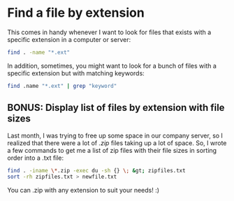 # Find a file by extension

This comes in handy whenever I want to look for files that exists with a specific extension in a computer or server:

```bash
find . -name "*.ext"
```

In addition, sometimes, you might want to look for a bunch of files with a specific extension but with matching keywords:

```bash
find .name "*.ext" | grep "keyword"
```

## BONUS: Display list of files by extension with file sizes
Last month, I was trying to free up some space in our company server, so I realized that there were a lot of *.zip* files taking up a lot of space. So, I wrote a few commands to get me a list of zip files with their file sizes in sorting order into a .txt file:

```bash
find . -iname \*.zip -exec du -sh {} \; &gt; zipfiles.txt
sort -rh zipfiles.txt > newfile.txt
```

You can .zip with any extension to suit your needs! :)


